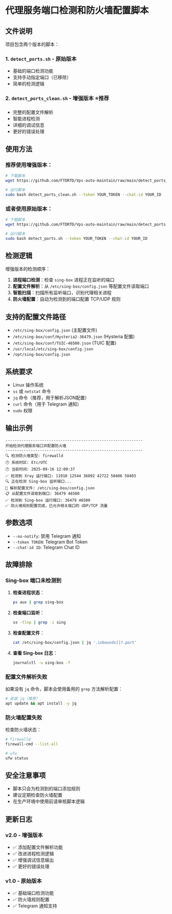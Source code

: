 # 代理服务端口检测和防火墙配置脚本

## 文件说明

项目包含两个版本的脚本：

### 1. `detect_ports.sh` - 原始版本
- 基础的端口检测功能
- 支持手动指定端口（已移除）
- 简单的检测逻辑

### 2. `detect_ports_clean.sh` - 增强版本 ⭐推荐
- 完整的配置文件解析
- 智能进程检测
- 详细的调试信息
- 更好的错误处理

## 使用方法

### 推荐使用增强版本：

```bash
# 下载脚本
wget https://github.com/FTDRTD/Vps-auto-maintain/raw/main/detect_ports_clean.sh

# 运行脚本
sudo bash detect_ports_clean.sh --token YOUR_TOKEN --chat-id YOUR_ID
```

### 或者使用原始版本：

```bash
# 下载脚本
wget https://github.com/FTDRTD/Vps-auto-maintain/raw/main/detect_ports.sh

# 运行脚本
sudo bash detect_ports.sh --token YOUR_TOKEN --chat-id YOUR_ID
```

## 检测逻辑

增强版本的检测顺序：

1. **进程端口检测**：检查 `sing-box` 进程正在监听的端口
2. **配置文件解析**：从 `/etc/sing-box/config.json` 等配置文件读取端口
3. **智能扫描**：扫描所有监听端口，识别代理相关进程
4. **防火墙配置**：自动为检测到的端口配置 TCP/UDP 规则

## 支持的配置文件路径

- `/etc/sing-box/config.json` (主配置文件)
- `/etc/sing-box/conf/Hysteria2-36479.json` (Hysteria 配置)
- `/etc/sing-box/conf/TUIC-46500.json` (TUIC 配置)
- `/usr/local/etc/sing-box/config.json`
- `/opt/sing-box/config.json`

## 系统要求

- Linux 操作系统
- `ss` 或 `netstat` 命令
- `jq` 命令（推荐，用于解析JSON配置）
- `curl` 命令（用于 Telegram 通知）
- `sudo` 权限

## 输出示例

```
------------------------------------------------------------
开始检测代理服务端口并配置防火墙
------------------------------------------------------------
🔍 检测防火墙类型: firewalld
🕒 系统时区: Etc/UTC
🕐 当前时间: 2025-09-16 12:00:37
✅ 检测到 Xray 运行端口: 11910 12544 36892 42722 50406 58403
🔍 正在检测 Sing-box 监听端口...
📄 解析配置文件: /etc/sing-box/config.json
📋 从配置文件读取到端口: 36479 46500
✅ 检测到 Sing-box 运行端口: 36479 46500
✅ 防火墙规则配置完成，已允许相关端口的 UDP/TCP 流量
```

## 参数选项

- `--no-notify`: 禁用 Telegram 通知
- `--token TOKEN`: Telegram Bot Token
- `--chat-id ID`: Telegram Chat ID

## 故障排除

### Sing-box 端口未检测到

1. **检查进程状态**：
   ```bash
   ps aux | grep sing-box
   ```

2. **检查端口监听**：
   ```bash
   ss -tlnp | grep -i sing
   ```

3. **检查配置文件**：
   ```bash
   cat /etc/sing-box/config.json | jq '.inbounds[]?.port'
   ```

4. **查看 Sing-box 日志**：
   ```bash
   journalctl -u sing-box -f
   ```

### 配置文件解析失败

如果没有 `jq` 命令，脚本会使用备用的 `grep` 方法解析配置：

```bash
# 安装 jq（推荐）
apt update && apt install -y jq
```

### 防火墙配置失败

检查防火墙状态：
```bash
# firewalld
firewall-cmd --list-all

# ufw
ufw status
```

## 安全注意事项

- 脚本只会为检测到的端口添加规则
- 建议定期检查防火墙配置
- 在生产环境中使用前请审核脚本逻辑

## 更新日志

### v2.0 - 增强版本
- ✅ 添加配置文件解析功能
- ✅ 改进进程检测逻辑
- ✅ 增强调试信息输出
- ✅ 更好的错误处理

### v1.0 - 原始版本
- ✅ 基础端口检测功能
- ✅ 防火墙规则配置
- ✅ Telegram 通知支持